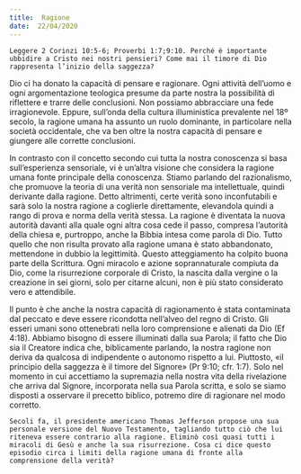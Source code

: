 ```yaml
---
title:  Ragione
date:  22/04/2020
---
```


`Leggere 2 Corinzi 10:5-6; Proverbi 1:7;9:10. Perché è importante ubbidire a Cristo nei nostri pensieri? Come mai il timore di Dio rappresenta l’inizio della saggezza?`

Dio ci ha donato la capacità di pensare e ragionare. Ogni attività dell’uomo e ogni argomentazione teologica presume da parte nostra la possibilità di riflettere e trarre delle conclusioni. Non possiamo abbracciare una fede irragionevole. Eppure, sull’onda della cultura illuministica prevalente nel 18º secolo, la ragione umana ha assunto un ruolo dominante, in particolare nella società occidentale, che va ben oltre la nostra capacità di pensare e giungere alle corrette conclusioni.

In contrasto con il concetto secondo cui tutta la nostra conoscenza si basa sull’esperienza sensoriale, vi è un’altra visione che considera la ragione umana fonte principale della conoscenza. Stiamo parlando del razionalismo, che promuove la teoria di una verità non sensoriale ma intellettuale, quindi derivante dalla ragione. Detto altrimenti, certe verità sono inconfutabili e sarà solo la nostra ragione a coglierle direttamente, elevandola quindi a rango di prova e norma della verità stessa. La ragione è diventata la nuova autorità davanti alla quale ogni altra cosa cede il passo, compresa l’autorità della chiesa e, purtroppo, anche la Bibbia intesa come parola di Dio. Tutto quello che non risulta provato alla ragione umana è stato abbandonato, mettendone in dubbio la legittimità. Questo atteggiamento ha colpito buona parte della Scrittura. Ogni miracolo e azione soprannaturale compiuta da Dio, come la risurrezione corporale di Cristo, la nascita dalla vergine o la creazione in sei giorni, solo per citarne alcuni, non è più stato considerato vero e attendibile.

Il punto è che anche la nostra capacità di ragionamento è stata contaminata dal peccato e deve essere ricondotta nell’alveo del regno di Cristo. Gli esseri umani sono ottenebrati nella loro comprensione e alienati da Dio (Ef 4:18). Abbiamo bisogno di essere illuminati dalla sua Parola; il fatto che Dio sia il Creatore indica che, biblicamente parlando, la nostra ragione non deriva da qualcosa di indipendente o autonomo rispetto a lui. Piuttosto, «il principio della saggezza è il timore del Signore» (Pr 9:10; cfr. 1:7). Solo nel momento in cui accettiamo la supremazia nella nostra vita della rivelazione che arriva dal Signore, incorporata nella sua Parola scritta, e solo se siamo disposti a osservare il precetto biblico, potremo dire di ragionare nel modo corretto.

`Secoli fa, il presidente americano Thomas Jefferson propose una sua personale versione del Nuovo Testamento, tagliando tutto ciò che lui riteneva essere contrario alla ragione. Eliminò così quasi tutti i miracoli di Gesù e anche la sua risurrezione. Cosa ci dice questo episodio circa i limiti della ragione umana di fronte alla comprensione della verità?`